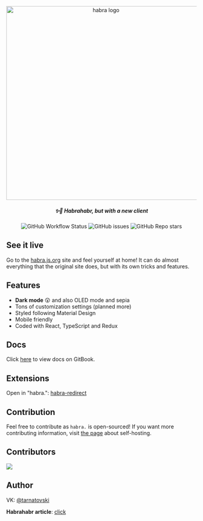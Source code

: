 <p align="center"><a href="https://habra.js.org/"><img width=512 src="https://raw.githubusercontent.com/jarvis394/habra/master/images/logo.png" alt="habra logo" /></a></p>
<h5 align="center">✨🎉 Habrahabr, but with a new client</h5>

<p align="center">
  <img alt="GitHub Workflow Status" src="https://img.shields.io/github/workflow/status/jarvis394/habra/Github%20Pages?logo=github&style=flat-square">
  <img alt="GitHub issues" src="https://img.shields.io/github/issues/jarvis394/habra?color=2979ff&style=flat-square">
  <img alt="GitHub Repo stars" src="https://img.shields.io/github/stars/jarvis394/habra?color=black&style=flat-square">
</p>

## See it live
Go to the [habra.js.org](https://habra.js.org/) site and feel yourself at home! It can do almost everything that the original site does, but with its own tricks and features.

## Features
- **Dark mode** 😲 and also OLED mode and sepia
- Tons of customization settings (planned more)
- Styled following Material Design
- Mobile friendly
- Coded with React, TypeScript and Redux

## Docs

Click [here](https://jarvis394.gitbook.io/habra) to view docs on GitBook.

## Extensions

Open in "habra.": [habra-redirect](https://github.com/istudyatuni/habra-redirect)

## Contribution

Feel free to contribute as `habra.` is open-sourced! If you want more contributing information, visit [the page](https://jarvis394.gitbook.io/habra/self-host/cloning-and-installation) about self-hosting.

## Contributors

<a href="https://github.com/jarvis394/habra/graphs/contributors">
  <img src="https://contrib.rocks/image?repo=jarvis394/habra" />
</a>

## Author

VK: [@tarnatovski](https://vk.com/tarnatovski)

**Habrahabr article**: [click](https://m.habr.com/ru/post/526068/)
